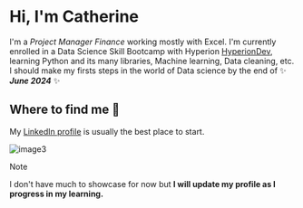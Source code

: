# Hi, I'm Catherine 

I'm a *Project Manager Finance* working mostly with Excel. I'm currently enrolled in a Data Science Skill Bootcamp with Hyperion [HyperionDev](https://www.hyperiondev.com/), learning Python and its many libraries, Machine learning, Data cleaning, etc.  
I should make my firsts steps in the world of Data science by the end of ✨ _**June 2024**_ ✨  

## Where to find me 👀
My [LinkedIn profile](https://www.linkedin.com/in/catherineschalbroeck/) is usually the best place to start.


![image3](https://github.com/CatherineSchalbroeck/CatherineSchalbroeck/assets/77054227/3fbd4b91-afc4-46bf-8739-38125ab436fc)

> [!NOTE]
> I don't have much to showcase for now but **I will update my profile as I progress in my learning.**



<!--
**CatherineSchalbroeck/CatherineSchalbroeck** is a ✨ _special_ ✨ repository because its `README.md` (this file) appears on your GitHub profile.

Here are some ideas to get you started:

- 🔭 I’m currently working on ...
- 🌱 I’m currently learning ...
- 👯 I’m looking to collaborate on ...
- 🤔 I’m looking for help with ...
- 💬 Ask me about ...
- 📫 How to reach me: ...
- 😄 Pronouns: ...
- ⚡ Fun fact: ...
-->
